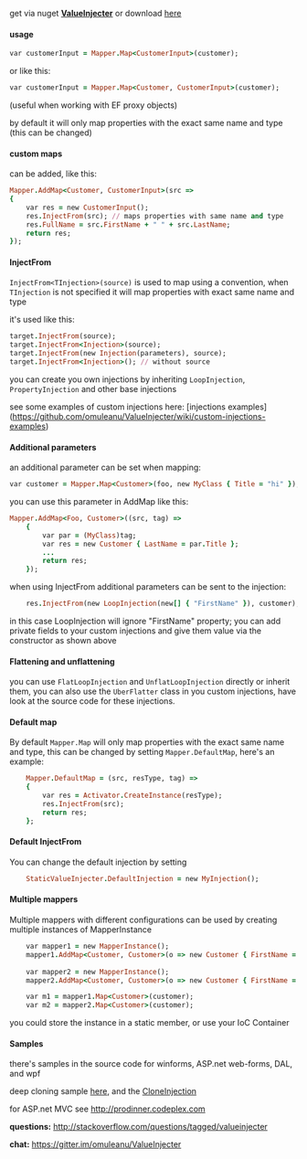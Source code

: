 get via nuget **[ValueInjecter](https://www.nuget.org/packages/ValueInjecter/)** or download [here](https://valueinjecter.codeplex.com/downloads/get/1591914)

#### usage
``` ruby
var customerInput = Mapper.Map<CustomerInput>(customer); 
```
or like this:
``` ruby
var customerInput = Mapper.Map<Customer, CustomerInput>(customer); 
```
(useful when working with EF proxy objects)

by default it will only map properties with the exact same name and type (this can be changed)

#### custom maps 
can be added, like this:
``` ruby
Mapper.AddMap<Customer, CustomerInput>(src =>
{
    var res = new CustomerInput();
    res.InjectFrom(src); // maps properties with same name and type
    res.FullName = src.FirstName + " " + src.LastName;
    return res;
});
```
#### InjectFrom
`InjectFrom<TInjection>(source)` is used to map using a convention, when `TInjection` is not specified it will map properties with exact same name and type

it's used like this:
``` ruby
target.InjectFrom(source);
target.InjectFrom<Injection>(source);
target.InjectFrom(new Injection(parameters), source);
target.InjectFrom<Injection>(); // without source
```
you can create you own injections by inheriting `LoopInjection`, `PropertyInjection` and other base injections

see some examples of custom injections here: [injections examples] (https://github.com/omuleanu/ValueInjecter/wiki/custom-injections-examples)

#### Additional parameters
an additional parameter can be set when mapping:
``` ruby
var customer = Mapper.Map<Customer>(foo, new MyClass { Title = "hi" });
```
you can use this parameter in AddMap like this:
``` ruby
Mapper.AddMap<Foo, Customer>((src, tag) =>
    {
        var par = (MyClass)tag;
        var res = new Customer { LastName = par.Title };
        ...
        return res;
    });
```
when using InjectFrom additional parameters can be sent to the injection:
``` ruby
    res.InjectFrom(new LoopInjection(new[] { "FirstName" }), customer); 
```
in this case LoopInjection will ignore "FirstName" property; you can add private fields to your custom injections and give them value via the constructor as shown above

#### Flattening and unflattening
you can use `FlatLoopInjection` and `UnflatLoopInjection` directly or inherit them, you can also use the `UberFlatter` class in you custom injections, have look at the source code for these injections.

#### Default map
By default `Mapper.Map` will only map properties with the exact same name and type, this can be changed by setting `Mapper.DefaultMap`, here's an example:

``` ruby
    Mapper.DefaultMap = (src, resType, tag) =>
    {
        var res = Activator.CreateInstance(resType);
        res.InjectFrom(src);
        return res;
    };
```

#### Default InjectFrom
You can change the default injection by setting 
``` ruby
    StaticValueInjecter.DefaultInjection = new MyInjection();
```
    
#### Multiple mappers
Multiple mappers with different configurations can be used by creating multiple instances of MapperInstance
``` ruby
	var mapper1 = new MapperInstance();
	mapper1.AddMap<Customer, Customer>(o => new Customer { FirstName = "mapper1" });
	
	var mapper2 = new MapperInstance();
	mapper2.AddMap<Customer, Customer>(o => new Customer { FirstName = "mapper2" });	

	var m1 = mapper1.Map<Customer>(customer);
	var m2 = mapper2.Map<Customer>(customer);
```
you could store the instance in a static member, or use your IoC Container

#### Samples
there's samples in the source code for winforms, ASP.net web-forms, DAL, and wpf

deep cloning sample [here](https://github.com/omuleanu/ValueInjecter/blob/dae7956439cac8516979fe254a520a1942c5cdeb/Tests/Cloning.cs), and the [CloneInjection](https://github.com/omuleanu/ValueInjecter/blob/master/Tests/Injections/CloneInjection.cs)

for ASP.net MVC see http://prodinner.codeplex.com

**questions:** http://stackoverflow.com/questions/tagged/valueinjecter

**chat:** https://gitter.im/omuleanu/ValueInjecter
